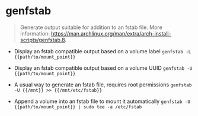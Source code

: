 # genfstab
> Generate output suitable for addition to an fstab file.
> More information: <https://man.archlinux.org/man/extra/arch-install-scripts/genfstab.8>.

- Display an fstab compatible output based on a volume label
`genfstab -L {{path/to/mount_point}}`

- Display an fstab compatible output based on a volume UUID
`genfstab -U {{path/to/mount_point}}`

- A usual way to generate an fstab file, requires root permissions
`genfstab -U {{/mnt}} >> {{/mnt/etc/fstab}}`

- Append a volume into an fstab file to mount it automatically
`genfstab -U {{path/to/mount_point}} | sudo tee -a /etc/fstab`
